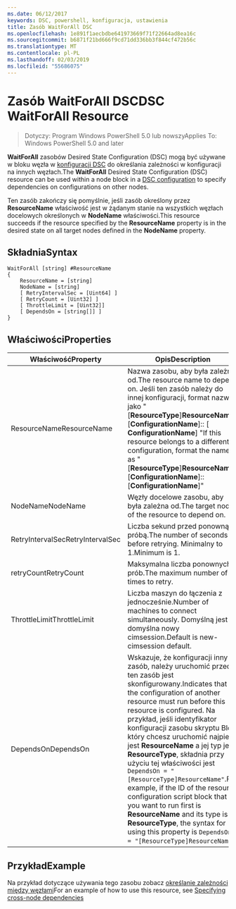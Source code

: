 ```yaml
---
ms.date: 06/12/2017
keywords: DSC, powershell, konfiguracja, ustawienia
title: Zasób WaitForAll DSC
ms.openlocfilehash: 1e891f1aecbdbe641973669f71f22664ad8ea16c
ms.sourcegitcommit: b6871f21bd666f9cd71dd336bb3f844cf472b56c
ms.translationtype: MT
ms.contentlocale: pl-PL
ms.lasthandoff: 02/03/2019
ms.locfileid: "55686075"
---
```

# <a name="dsc-waitforall-resource"></a><span data-ttu-id="51cf9-103">Zasób WaitForAll DSC</span><span class="sxs-lookup"><span data-stu-id="51cf9-103">DSC WaitForAll Resource</span></span>

> <span data-ttu-id="51cf9-104">Dotyczy: Program Windows PowerShell 5.0 lub nowszy</span><span class="sxs-lookup"><span data-stu-id="51cf9-104">Applies To: Windows PowerShell 5.0 and later</span></span>

<span data-ttu-id="51cf9-105">**WaitForAll** zasobów Desired State Configuration (DSC) mogą być używane w bloku węzła w [konfiguracji DSC](../../../configurations/configurations.md) do określania zależności w konfiguracji na innych węzłach.</span><span class="sxs-lookup"><span data-stu-id="51cf9-105">The **WaitForAll** Desired State Configuration (DSC) resource can be used within a node block in a [DSC configuration](../../../configurations/configurations.md) to specify dependencies on configurations on other nodes.</span></span>

<span data-ttu-id="51cf9-106">Ten zasób zakończy się pomyślnie, jeśli zasób określony przez **ResourceName** właściwość jest w żądanym stanie na wszystkich węzłach docelowych określonych w **NodeName** właściwości.</span><span class="sxs-lookup"><span data-stu-id="51cf9-106">This resource succeeds if the resource specified by the **ResourceName** property is in the desired state on all target nodes defined in the **NodeName** property.</span></span>

## <a name="syntax"></a><span data-ttu-id="51cf9-107">Składnia</span><span class="sxs-lookup"><span data-stu-id="51cf9-107">Syntax</span></span>

```
WaitForAll [string] #ResourceName
{
    ResourceName = [string]
    NodeName = [string]
    [ RetryIntervalSec = [Uint64] ]
    [ RetryCount = [Uint32] ]
    [ ThrottleLimit = [Uint32]]
    [ DependsOn = [string[]] ]
}
```

## <a name="properties"></a><span data-ttu-id="51cf9-108">Właściwości</span><span class="sxs-lookup"><span data-stu-id="51cf9-108">Properties</span></span>

|  <span data-ttu-id="51cf9-109">Właściwość</span><span class="sxs-lookup"><span data-stu-id="51cf9-109">Property</span></span>  |  <span data-ttu-id="51cf9-110">Opis</span><span class="sxs-lookup"><span data-stu-id="51cf9-110">Description</span></span>   |
|---|---|
| <span data-ttu-id="51cf9-111">ResourceName</span><span class="sxs-lookup"><span data-stu-id="51cf9-111">ResourceName</span></span>| <span data-ttu-id="51cf9-112">Nazwa zasobu, aby była zależna od.</span><span class="sxs-lookup"><span data-stu-id="51cf9-112">The resource name to depend on.</span></span> <span data-ttu-id="51cf9-113">Jeśli ten zasób należy do innej konfiguracji, format nazwy jako "[__ResourceType__]__ResourceName__:: [__ConfigurationName__]:: [ __ConfigurationName__] "</span><span class="sxs-lookup"><span data-stu-id="51cf9-113">If this resource belongs to a different configuration, format the name as "[__ResourceType__]__ResourceName__::[__ConfigurationName__]::[__ConfigurationName__]"</span></span>|
| <span data-ttu-id="51cf9-114">NodeName</span><span class="sxs-lookup"><span data-stu-id="51cf9-114">NodeName</span></span>| <span data-ttu-id="51cf9-115">Węzły docelowe zasobu, aby była zależna od.</span><span class="sxs-lookup"><span data-stu-id="51cf9-115">The target nodes of the resource to depend on.</span></span>|
| <span data-ttu-id="51cf9-116">RetryIntervalSec</span><span class="sxs-lookup"><span data-stu-id="51cf9-116">RetryIntervalSec</span></span>| <span data-ttu-id="51cf9-117">Liczba sekund przed ponowną próbą.</span><span class="sxs-lookup"><span data-stu-id="51cf9-117">The number of seconds before retrying.</span></span> <span data-ttu-id="51cf9-118">Minimalny to 1.</span><span class="sxs-lookup"><span data-stu-id="51cf9-118">Minimum is 1.</span></span>|
| <span data-ttu-id="51cf9-119">retryCount</span><span class="sxs-lookup"><span data-stu-id="51cf9-119">RetryCount</span></span>| <span data-ttu-id="51cf9-120">Maksymalna liczba ponownych prób.</span><span class="sxs-lookup"><span data-stu-id="51cf9-120">The maximum number of times to retry.</span></span>|
| <span data-ttu-id="51cf9-121">ThrottleLimit</span><span class="sxs-lookup"><span data-stu-id="51cf9-121">ThrottleLimit</span></span>| <span data-ttu-id="51cf9-122">Liczba maszyn do łączenia z jednocześnie.</span><span class="sxs-lookup"><span data-stu-id="51cf9-122">Number of machines to connect simultaneously.</span></span> <span data-ttu-id="51cf9-123">Domyślną jest domyślna nowy cimsession.</span><span class="sxs-lookup"><span data-stu-id="51cf9-123">Default is new-cimsession default.</span></span>|
| <span data-ttu-id="51cf9-124">DependsOn</span><span class="sxs-lookup"><span data-stu-id="51cf9-124">DependsOn</span></span> | <span data-ttu-id="51cf9-125">Wskazuje, że konfiguracji inny zasób, należy uruchomić przed ten zasób jest skonfigurowany.</span><span class="sxs-lookup"><span data-stu-id="51cf9-125">Indicates that the configuration of another resource must run before this resource is configured.</span></span> <span data-ttu-id="51cf9-126">Na przykład, jeśli identyfikator konfiguracji zasobu skryptu Blok, który chcesz uruchomić najpierw jest __ResourceName__ a jej typ jest __ResourceType__, składnia przy użyciu tej właściwości jest `DependsOn = "[ResourceType]ResourceName"`.</span><span class="sxs-lookup"><span data-stu-id="51cf9-126">For example, if the ID of the resource configuration script block that you want to run first is __ResourceName__ and its type is __ResourceType__, the syntax for using this property is `DependsOn = "[ResourceType]ResourceName"`.</span></span>|

## <a name="example"></a><span data-ttu-id="51cf9-127">Przykład</span><span class="sxs-lookup"><span data-stu-id="51cf9-127">Example</span></span>

<span data-ttu-id="51cf9-128">Na przykład dotyczące używania tego zasobu zobacz [określanie zależności między węzłami](../../../configurations/crossNodeDependencies.md)</span><span class="sxs-lookup"><span data-stu-id="51cf9-128">For an example of how to use this resource, see [Specifying cross-node dependencies](../../../configurations/crossNodeDependencies.md)</span></span>
